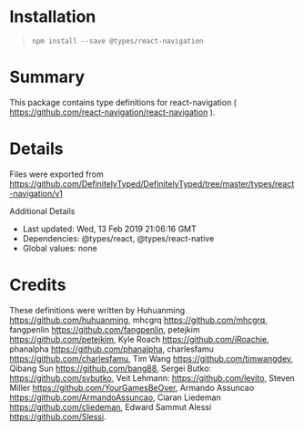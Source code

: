 # Installation
> `npm install --save @types/react-navigation`

# Summary
This package contains type definitions for react-navigation ( https://github.com/react-navigation/react-navigation ).

# Details
Files were exported from https://github.com/DefinitelyTyped/DefinitelyTyped/tree/master/types/react-navigation/v1

Additional Details
 * Last updated: Wed, 13 Feb 2019 21:06:16 GMT
 * Dependencies: @types/react, @types/react-native
 * Global values: none

# Credits
These definitions were written by Huhuanming <https://github.com/huhuanming>, mhcgrq <https://github.com/mhcgrq>, fangpenlin <https://github.com/fangpenlin>, petejkim <https://github.com/petejkim>, Kyle Roach <https://github.com/iRoachie>, phanalpha <https://github.com/phanalpha>, charlesfamu <https://github.com/charlesfamu>, Tim Wang <https://github.com/timwangdev>, Qibang Sun <https://github.com/bang88>, Sergei Butko: <https://github.com/svbutko>, Veit Lehmann: <https://github.com/levito>, Steven Miller <https://github.com/YourGamesBeOver>, Armando Assuncao <https://github.com/ArmandoAssuncao>, Ciaran Liedeman <https://github.com/cliedeman>, Edward Sammut Alessi <https://github.com/Slessi>.
